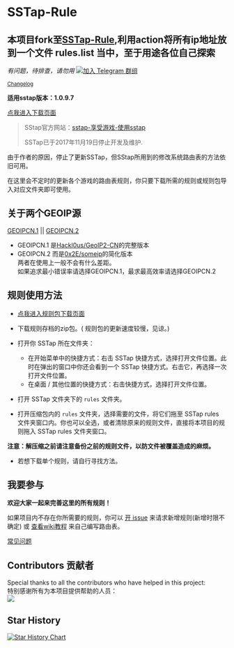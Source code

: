 # SSTap-Rule

## **本项目fork至[SSTap-Rule](https://github.com/FQrabbit/SSTap-Rule/),利用action将所有ip地址放到一个文件 rules.list 当中，至于用途各位自己探索**
*有问题，待排查，请勿用*
[![加入 Telegram 群组](https://img.shields.io/badge/%E5%8A%A0%E5%85%A5-Telegram_%E7%BE%A4%E7%BB%84-brightgreen.svg)](https://t.me/SSTapRule)

<sup>[Changelog](https://github.com/FQrabbit/SSTap-Rule/blob/master/Changelog.md "更新日志")</sup>

**适用sstap版本：1.0.9.7**     

 [点我进入下载页面](https://github.com/FQrabbit/SSTap-Rule/releases/tag/SSTap常用版本及去广告) 


>SStap官方网站：[sstap-享受游戏-使用sstap](https://www.sockscap64.com/sstap-享受游戏-使用sstap/) 
>
>SSTap已于2017年11月19日停止开发及维护. 

由于作者的原因，停止了更新SSTap，但SStap所用到的修改系统路由表的方法依旧可用。

在这里会不定时的更新各个游戏的路由表规则，你只要下载所需的规则或规则包导入对应文件夹即可使用。

## 关于两个GEOIP源
[GEOIPCN.1](rules/BypassCNandLan.rules?raw=true)  ||   [GEOIPCN.2](rules/BypassCNandLan_someip.rules?raw=true)

- GEOIPCN.1 是[Hackl0us/GeoIP2-CN](https://github.com/Hackl0us/GeoIP2-CN)的完整版本
- GEOIPCN.2 而是[0x2E/someip](https://github.com/0x2E/someip)的简化版本    
两者在使用上一般不会有什么差距。  
如果追求最小错误率请选择GEOIPCN.1，最求最高效率请选择GEOIPCN.2

## 规则使用方法

-  [点我进入规则包下载页面](https://github.com/FQrabbit/SSTap-Rule/releases)

- 下载规则存档的zip包。( 规则包的更新速度较慢，见谅。)

- 打开你 SSTap 所在文件夹：  
    - 在开始菜单中的快捷方式：右击 SSTap 快捷方式，选择打开文件位置。此时在弹出的窗口中你还会看到一个 SSTap 快捷方式。右击它，再选择一次打开文件位置。  
    - 在桌面 / 其他位置的快捷方式：右击快捷方式，选择打开文件位置。
    
- 打开 SSTap 文件夹下的 `rules` 文件夹。

- 打开压缩包内的 `rules` 文件夹，选择需要的文件，将它们拖至 SSTap rules 文件夹窗口内。你也可以全选，或者清除原来的规则文件，直接将本项目的规则拖入 SSTap rules 文件夹窗口。

**注意：解压缩之前请注意备份之前的规则文件，以防文件被覆盖造成的麻烦。**

- 若想下载单个规则，请自行寻找方法。

## 我要参与

**欢迎大家一起来完善这里的所有规则！**  

如果项目内不存在你所需要的规则，你可以 [开 issue](https://github.com/FQrabbit/SSTap-Rule/issues/new/choose) 来请求新增规则(新增时限不确定) 或 [查看wiki教程](https://github.com/FQrabbit/SSTap-Rule/wiki) 来自己编写路由表。
  
[常见问题](https://github.com/FQrabbit/SSTap-Rule/blob/master/FAQ.md) 

## Contributors 贡献者  
Special thanks to all the contributors who have helped in this project:  
特别感谢所有为本项目提供帮助的人员：  
<a href="https://github.com/FQrabbit/SSTap-Rule/graphs/contributors">
  <img src="https://contrib.rocks/image?repo=FQrabbit/SSTap-Rule" />
</a>

## Star History

<a href="https://star-history.com/#FQrabbit/SSTap-Rule&Date">
  <picture>
    <source media="(prefers-color-scheme: dark)" srcset="https://api.star-history.com/svg?repos=FQrabbit/SSTap-Rule&type=Date&theme=dark" />
    <source media="(prefers-color-scheme: light)" srcset="https://api.star-history.com/svg?repos=FQrabbit/SSTap-Rule&type=Date" />
    <img alt="Star History Chart" src="https://api.star-history.com/svg?repos=FQrabbit/SSTap-Rule&type=Date" />
  </picture>
</a>
